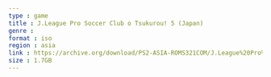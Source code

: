 ```yaml
---
type : game
title : J.League Pro Soccer Club o Tsukurou! 5 (Japan)
genre : 
format : iso
region : asia
link : https://archive.org/download/PS2-ASIA-ROMS321COM/J.League%20Pro%20Soccer%20Club%20o%20Tsukurou%21%205%20%28Japan%29.7z
size : 1.7GB
---
```

